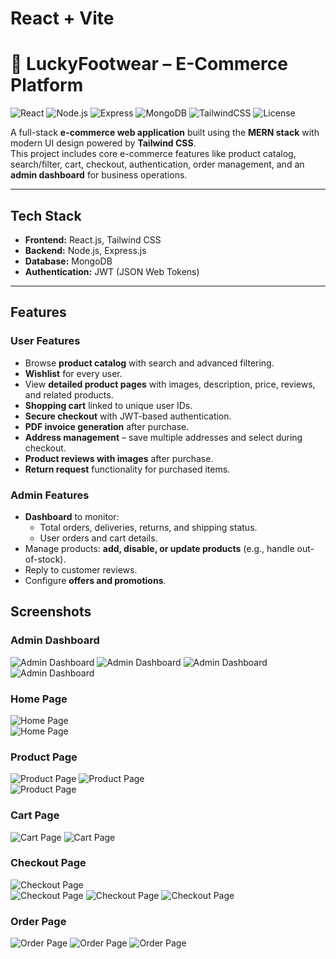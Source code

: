 # React + Vite

# 🛒 LuckyFootwear – E-Commerce Platform

![React](https://img.shields.io/badge/Frontend-React-blue)
![Node.js](https://img.shields.io/badge/Backend-Node.js-green)
![Express](https://img.shields.io/badge/Framework-Express-lightgrey)
![MongoDB](https://img.shields.io/badge/Database-MongoDB-brightgreen)
![TailwindCSS](https://img.shields.io/badge/UI-TailwindCSS-06B6D4)
![License](https://img.shields.io/badge/License-MIT-yellow)

A full-stack **e-commerce web application** built using the **MERN stack** with modern UI design powered by **Tailwind CSS**.  
This project includes core e-commerce features like product catalog, search/filter, cart, checkout, authentication, order management, and an **admin dashboard** for business operations.

---

## Tech Stack

- **Frontend:** React.js, Tailwind CSS  
- **Backend:** Node.js, Express.js  
- **Database:** MongoDB  
- **Authentication:** JWT (JSON Web Tokens)  

---

##  Features

### User Features

- Browse **product catalog** with search and advanced filtering.  
- **Wishlist** for every user.  
- View **detailed product pages** with images, description, price, reviews, and related products.  
- **Shopping cart** linked to unique user IDs.  
- **Secure checkout** with JWT-based authentication.  
- **PDF invoice generation** after purchase.  
- **Address management** – save multiple addresses and select during checkout.  
- **Product reviews with images** after purchase.  
- **Return request** functionality for purchased items.  

###  Admin Features

- **Dashboard** to monitor:  
  - Total orders, deliveries, returns, and shipping status.  
  - User orders and cart details.  
- Manage products: **add, disable, or update products** (e.g., handle out-of-stock).  
- Reply to customer reviews.  
- Configure **offers and promotions**.


## Screenshots

###  Admin Dashboard  
![Admin Dashboard](./client/screenshots/admin.png)
![Admin Dashboard](./client/screenshots/products.png)
![Admin Dashboard](./client/screenshots/orders.png)
![Admin Dashboard](./client/screenshots/transactions.png)

### Home Page  
![Home Page](./client/screenshots/home1.png)  
![Home Page](./client/screenshots/recentlyviewed.png) 

### Product Page  
![Product Page](./client/screenshots/product.png) 
![Product Page](./client/screenshots/productdetails.png)  
![Product Page](./client/screenshots/review&relatedproducts.png) 

### Cart Page  
![Cart Page](./client/screenshots/cart.png)
![Cart Page](./client/screenshots/cart1.png)

### Checkout Page  
![Checkout Page](./client/screenshots/buy.png)  
![Checkout Page](./client/screenshots/placeorder.png) 
![Checkout Page](./client/screenshots/checkout.png) 
![Checkout Page](./client/screenshots/thankyoupage.png)

### Order Page  
![Order Page](./client/screenshots/order-page.png)
![Order Page](./client/screenshots/bill.png)
![Order Page](./client/screenshots/invoice1.png)

